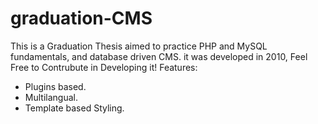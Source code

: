 graduation-CMS
==============
This is a Graduation Thesis aimed to practice PHP and MySQL fundamentals, and database driven CMS.
it was developed in 2010, Feel Free to Contrubute in Developing it!
Features:
* Plugins based.
* Multilangual.
* Template based Styling.
